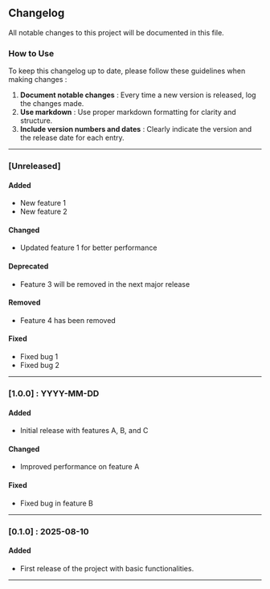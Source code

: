 ## Changelog

All notable changes to this project will be documented in this file.

### How to Use

To keep this changelog up to date, please follow these guidelines when making changes :

1. **Document notable changes** : Every time a new version is released, log the changes made.
2. **Use markdown** : Use proper markdown formatting for clarity and structure.
3. **Include version numbers and dates** : Clearly indicate the version and the release date for each entry.

---

### [Unreleased]

#### Added
- New feature 1
- New feature 2

#### Changed
- Updated feature 1 for better performance

#### Deprecated
- Feature 3 will be removed in the next major release

#### Removed
- Feature 4 has been removed

#### Fixed
- Fixed bug 1
- Fixed bug 2

---

### [1.0.0] : YYYY-MM-DD

#### Added
- Initial release with features A, B, and C

#### Changed
- Improved performance on feature A

#### Fixed
- Fixed bug in feature B

---

### [0.1.0] : 2025-08-10

#### Added
- First release of the project with basic functionalities.

---